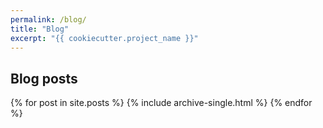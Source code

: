 ```yaml
---
permalink: /blog/
title: "Blog"
excerpt: "{{ cookiecutter.project_name }}"
---
```


<h2> Blog posts </h2>

{% for post in site.posts %}
  {% include archive-single.html %}
{% endfor %}
